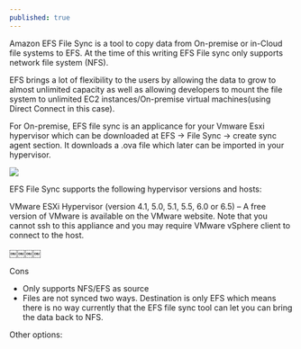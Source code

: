 ```yaml
---
published: true
---
```

Amazon EFS File Sync is a tool to copy data from On-premise or in-Cloud file systems to EFS. At the time of this writing EFS File sync only supports network file system (NFS). 

EFS brings a lot of flexibility to the users by allowing the data to grow to almost unlimited capacity as well as allowing developers to mount the file system to unlimited EC2 instances/On-premise virtual machines(using Direct Connect in this case).

For On-premise, EFS file sync is an applicance for your Vmware Esxi hypervisor which can be downloaded at EFS -> File Sync -> create sync agent section. It downloads a .ova file which later can be imported in your hypervisor.

![](http://nithinvenugopal.github.io/assets/screenshot.png)


EFS File Sync supports the following hypervisor versions and hosts:

VMware ESXi Hypervisor (version 4.1, 5.0, 5.1, 5.5, 6.0 or 6.5) – A free version of VMware is available on the VMware website. Note that you cannot ssh to this appliance and you may require VMware vSphere client to connect to the host.

￼￼￼￼

Cons
- Only supports NFS/EFS as source
- Files are not synced two ways. Destination is only EFS which means there is no way currently that the EFS file sync tool can let you can bring the data back to NFS.




Other options:
